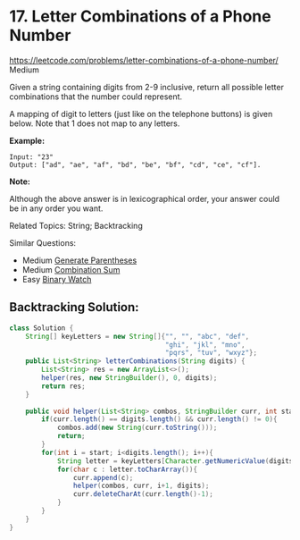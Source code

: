# 17. Letter Combinations of a Phone Number
<https://leetcode.com/problems/letter-combinations-of-a-phone-number/>
Medium

Given a string containing digits from 2-9 inclusive, return all possible letter combinations that the number could represent.

A mapping of digit to letters (just like on the telephone buttons) is given below. Note that 1 does not map to any letters.

**Example:**

    Input: "23"
    Output: ["ad", "ae", "af", "bd", "be", "bf", "cd", "ce", "cf"].


**Note:**

Although the above answer is in lexicographical order, your answer could be in any order you want.


Related Topics: String; Backtracking

Similar Questions: 
* Medium [Generate Parentheses](https://leetcode.com/problems/letter-combinations-of-a-phone-number/)
* Medium [Combination Sum](https://leetcode.com/problems/combination-sum/)
* Easy [Binary Watch](https://leetcode.com/problems/binary-watch/)
  


## Backtracking Solution: 


```java
class Solution {
    String[] keyLetters = new String[]{"", "", "abc", "def", 
                                       "ghi", "jkl", "mno",
                                       "pqrs", "tuv", "wxyz"};
    public List<String> letterCombinations(String digits) {
        List<String> res = new ArrayList<>();
        helper(res, new StringBuilder(), 0, digits);
        return res;
    }
    
    public void helper(List<String> combos, StringBuilder curr, int start, String digits){
        if(curr.length() == digits.length() && curr.length() != 0){
            combos.add(new String(curr.toString()));
            return;
        }
        for(int i = start; i<digits.length(); i++){
            String letter = keyLetters[Character.getNumericValue(digits.charAt(i))];
            for(char c : letter.toCharArray()){
                curr.append(c);
                helper(combos, curr, i+1, digits);
                curr.deleteCharAt(curr.length()-1);
            }
        }
    }
}
```